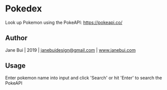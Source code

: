 # Pokedex
Look up Pokemon using the PokeAPI: https://pokeapi.co/

## Author
Jane Bui | 2019 | janebuidesign@gmail.com | www.janebui.com

## Usage
Enter pokemon name into input and click 'Search' or hit 'Enter' to search the PokeAPI
